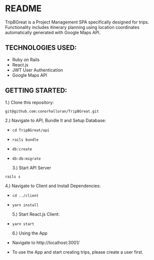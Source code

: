 # README

TripBGreat is a Project Management SPA specifically designed for trips.
Functionality includes itinerary planning using location coordinates
automatically generated with Google Maps API.

## TECHNOLOGIES USED:

* Ruby on Rails
* React.js
* JWT User Authentication
* Google Maps API

## GETTING STARTED:

1.) Clone this repository:

```
git@github.com:conorhalloran/TripBGreat.git
```

2.) Navigate to API, Bundle It and Setup Database:

* `cd TripBGreat/api`
* `rails bundle`
* `db:create`
* `db:db:migrate`

	3.) Start API Server

```
rails s
```

4.) Navigate to Client and Install Dependencies:

* `cd ../client`
* `yarn install`

	5.) Start React.js Client:

* `yarn start`

	6.) Using the App

* Navigate to http://localhost:3001/
* To use the App and start creating trips, please create a user first.
